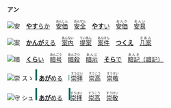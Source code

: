 **アン**

<img src="https://glyphwiki.org/glyph/u5b89.svg" width="24" height="24" alt="安">　[**やす**らか](https://jisho.org/search/やすらか)　<ins>[<ruby>安価<rt>あんしん</rt></ruby>](https://jisho.org/search/安心)</ins>　<ins>[<ruby>安全<rt>あんぜん</rt></ruby>](https://jisho.org/search/安全)</ins>　<ins>[**やす**い](https://jisho.org/search/やすらか)</ins>　[<ruby>安価<rt>あんか</rt></ruby>](https://jisho.org/search/安価)　[<ruby>安易<rt>あんい</rt></ruby>](https://jisho.org/search/安易)

<img src="https://glyphwiki.org/glyph/u6848.svg" width="24" height="24" alt="案">　[**かんが**える](https://jisho.org/search/かんがえる)　<ins>[<ruby>案内<rt>あんない</rt></ruby>](https://jisho.org/search/案内)</ins>　[<ruby>提案<rt>ていあん</rt></ruby>](https://jisho.org/search/提案)　[<ruby>案件<rt>あんけん</rt></ruby>](https://jisho.org/search/案件)　[**つくえ**](https://jisho.org/search/かんがえる)　[<ruby>几案<rt>きあん</rt></ruby>](https://jisho.org/search/几案)

<img src="https://glyphwiki.org/glyph/u6697.svg" width="24" height="24" alt="暗">　<ins>[**くら**い](https://jisho.org/search/暗い)</ins>　<ins>[<ruby>暗号<rt>あんごう</rt></ruby>](https://jisho.org/search/暗号)</ins>　<ins>[<ruby>暗殺<rt>あんさつ</rt></ruby>](https://jisho.org/search/暗殺)</ins>　[<ruby>暗示<rt>あんじ</rt></ruby>](https://jisho.org/search/暗示)　[**そら**で](https://jisho.org/search/空で)　[<ins><ruby>暗記<rt>あんき</rt></ruby></ins>（諳記）](https://jisho.org/search/暗記)


<img src="https://glyphwiki.org/glyph/u5d07.svg" width="24" height="24" alt="崇"> <kbd>スゝ</kbd> <img src="lgx.svg"> [**あが**める](https://jisho.org/search/崇める)　<img src="lgx.svg" width="1" height="13"> [<ruby>崇拝<rt>すうはい</rt></ruby>](https://jisho.org/search/崇拝)</ins>　[<ruby>崇高<rt>すうこう</rt></ruby>](https://jisho.org/search/崇高)　[<ruby>崇敬<rt>すうけい</rt></ruby>](https://jisho.org/search/崇敬)

<img src="https://glyphwiki.org/glyph/u5b88.svg" width="24" height="24" alt="守"> <kbd>シュ</kbd> <img src="l.svg"> [**あが**める](https://jisho.org/search/崇める)　<img src="l.svg">[<ruby>崇拝<rt>すうはい</rt></ruby>](https://jisho.org/search/崇拝)</ins>　[<ruby>崇高<rt>すうこう</rt></ruby>](https://jisho.org/search/崇高)　[<ruby>崇敬<rt>すうけい</rt></ruby>](https://jisho.org/search/崇敬)
